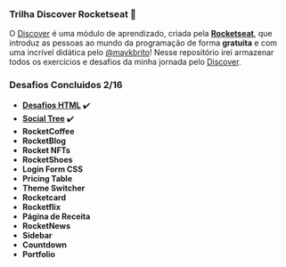 ### Trilha Discover Rocketseat 🚀

O <a href="https://app.rocketseat.com.br/discover">Discover</a> é uma módulo de aprendizado, criada pela <a target="_blank" href="https://www.rocketseat.com.br/"><b>Rocketseat</b></a>, que introduz as pessoas ao mundo da programação de forma <b>gratuita</b> e com uma incrível didática pelo <a target="_blank" href="https://github.com/maykbrito/maykbrito">@maykbrito</a>! Nesse repositório irei armazenar todos os exercícios e desafios da minha jornada pelo <a href="https://app.rocketseat.com.br/discover">Discover</a>.

### Desafios Concluidos 2/16

- <a target="_blank" href="https://luizfranzon.github.io/rocketseat-discover/desafios/Desafio%20HTML/01nav.html">**Desafios HTML**</a> ✔️
- <a target="_blank" href="https://luizfranzon.github.io/rocketseat-discover/desafios/Social%20Tree/index.html">**Social Tree**</a> ✔️
- **RocketCoffee**
- **RocketBlog**
- **Rocket NFTs**
- **RocketShoes**
- **Login Form CSS**
- **Pricing Table**
- **Theme Switcher**
- **Rocketcard**
- **Rocketflix**
- **Página de Receita**
- **RocketNews**
- **Sidebar**
- **Countdown**
- **Portfolio**
